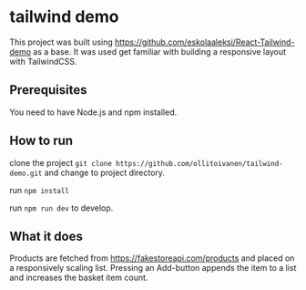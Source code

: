 # tailwind demo

This project was built using https://github.com/eskolaaleksi/React-Tailwind-demo as a base. It was used get familiar with building a responsive layout with TailwindCSS.

## Prerequisites

You need to have Node.js and npm installed.

## How to run

clone the project `git clone https://github.com/ollitoivanen/tailwind-demo.git` and change to project directory.

run `npm install`

run `npm run dev` to develop.

## What it does

Products are fetched from https://fakestoreapi.com/products and placed on a responsively scaling list. Pressing an Add-button appends the item to a list and increases the basket item count.
